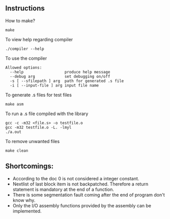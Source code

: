 ## Instructions

How to make?
	
	make

To view help regarding compiler

	./compiler --help

To use the compiler

	Allowed options:
	  --help                  produce help message
	  --debug arg             set debugging on/off
	  -s [ --sfilepath ] arg  path for generated .s file
	  -i [ --input-file ] arg input file name

To generate .s files for test files

	make asm

To run a .s file compiled with the library

	gcc -c -m32 <file.s> -o testfile.o
	gcc -m32 testfile.o -L. -lmyl 
	./a.out

To remove unwanted files

	make clean

## Shortcomings:

* According to the doc 0 is not considered a integer constant.
* Nextlist of last block item is not backpatched. Therefore a return statement is mandatory at the end of a function.
* There is some segmentation fault coming after the end of program don't know why.
* Only the I/O assembly functions provided by the assembly can be implemented.
